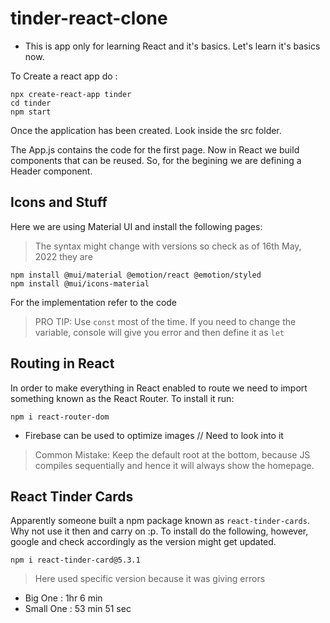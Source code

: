 # tinder-react-clone

- This is app only for learning React and it's basics. Let's learn it's basics now.

To Create a react app do :

```
npx create-react-app tinder
cd tinder
npm start
```

Once the application has been created. Look inside the src folder.

The App.js contains the code for the first page.
Now in React we build components that can be reused.
So, for the begining we are defining a Header component.

## Icons and Stuff

Here we are using Material UI and install the following pages:

> The syntax might change with versions so check as of 16th May, 2022 they are

```
npm install @mui/material @emotion/react @emotion/styled
npm install @mui/icons-material
```

For the implementation refer to the code

> PRO TIP: Use `const` most of the time. If you need to change the variable, console will give you error and then define it as `let`

## Routing in React

In order to make everything in React enabled to route we need to import something known as the React Router. To install it run:

```
npm i react-router-dom
```

- Firebase can be used to optimize images // Need to look into it

> Common Mistake: Keep the default root at the bottom, because JS compiles sequentially and hence it will always show the homepage.

## React Tinder Cards

Apparently someone built a npm package known as `react-tinder-cards`. Why not use it then and carry on :p. To install do the following, however, google and check accordingly as the version might get updated.

```
npm i react-tinder-card@5.3.1
```

> Here used specific version because it was giving errors

- Big One : 1hr 6 min
- Small One : 53 min 51 sec
